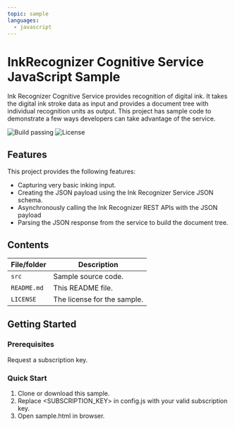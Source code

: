 ```yaml
---
topic: sample
languages:
  - javascript
---
```


# InkRecognizer Cognitive Service JavaScript Sample 
Ink Recognizer Cognitive Service provides recognition of digital ink. It takes the digital ink stroke data as input and provides a document tree with individual recognition units as output. This project has sample code to demonstrate a few ways developers can take advantage of the service.

![Build passing](https://img.shields.io/badge/build-passing-brightgreen.svg) ![License](https://img.shields.io/badge/license-MIT-green.svg)

## Features

This project provides the following features:

* Capturing very basic inking input.
* Creating the JSON payload using the Ink Recognizer Service JSON schema.
* Asynchronously calling the Ink Recognizer REST APIs with the JSON payload
* Parsing the JSON response from the service to build the document tree.

## Contents

| File/folder | Description |
|-------------|-------------|
| `src`       | Sample source code. |
| `README.md` | This README file. |
| `LICENSE`   | The license for the sample. |

## Getting Started

### Prerequisites
Request a subscription key.

### Quick Start
1. Clone or download this sample.
2. Replace <SUBSCRIPTION_KEY> in config.js with your valid subscription key.
3. Open sample.html in browser.
